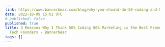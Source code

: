```yaml
---
link: https://www.bannerbear.com/blog/why-you-should-do-50-coding-and-50-marketing-as-a-solo-tech-founder/
date: 2022-10-09 15:02 UTC
# published: false
published: true
title: 3 Reasons Why I Think 50% Coding 50% Marketing is the Best Framework for Solo
  Tech Founders - Bannerbear
tags: []
---
```



